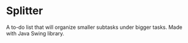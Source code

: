 # Splitter
 A to-do list that will organize smaller subtasks under bigger tasks. Made with Java Swing library.
